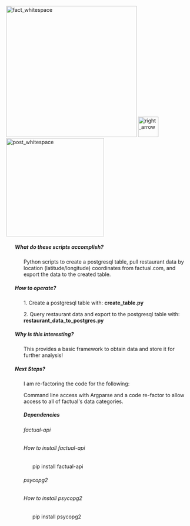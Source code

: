 

<p><a href="http://developer.factual.com/" target="_blank"><img width="355" alt="fact_whitespace" src="https://cloud.githubusercontent.com/assets/8240612/16720322/209fd664-4703-11e6-8cc3-3d6d7d458889.png"></a>  <img width="55" alt="right_arrow" src="https://cloud.githubusercontent.com/assets/8240612/16720229/f207b458-4701-11e6-8e76-1fe563fb861d.png">       <a  href="https://www.postgresql.org/" target="_blank"><img width="266" alt="post_whitespace" src="https://cloud.githubusercontent.com/assets/8240612/16720326/2f373956-4703-11e6-8228-a71489c5e0ef.png"></a> </p>



<ul><h5><strong>What do these scripts accomplish?</strong></h5> 
<ul>Python scripts to create a postgresql table, pull restaurant data by location (latitude/longitude) coordinates from factual.com, and export the data to the created table.</ul>

<h5><strong>How to operate?</strong></h5> 
<ul>1. Create a postgresql table with: <strong>create_table.py</strong> </ul>
<ul>2. Query restaurant data and export to the postgresql table with: <strong>restaurant_data_to_postgres.py</strong> </ul>

<h5><strong>Why is this interesting?</strong></h5>
<ul>This provides a basic framework to obtain data and store it for further analysis!</ul>

<h5><strong>Next Steps?</strong></h5>
<ul>I am re-factoring the code for the following:</ul>
<ul>Command line access with Argparse and a code re-factor to allow access to all of factual's data categories.</ul>

<ul><h5><strong>Dependencies</strong></h5></ul> 
<ul><h6>factual-api</h6></ul>
<ul><h6>How to install factual-api</h6></ul> 
<ul><ul>pip install factual-api</ul></ul>
<ul><h6>psycopg2</h6></ul> 
<ul><h6>How to install psycopg2</h6></ul>
<ul><ul>pip install psycopg2</ul></ul>
